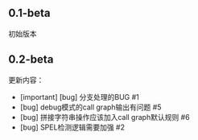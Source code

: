 ## 0.1-beta

初始版本

## 0.2-beta

更新内容：
- [important] [bug] 分支处理的BUG #1
- [bug] debug模式的call graph输出有问题 #5
- [bug] 拼接字符串操作应该加入call graph默认规则 #6
- [bug] SPEL检测逻辑需要加强 #2